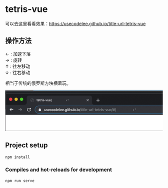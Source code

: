 # tetris-vue

可以去这里看看效果：https://usecodelee.github.io/title-url-tetris-vue 

## 操作方法

← : 加速下落  
→ : 旋转  
↑ : 往左移动  
↓ : 往右移动  

相当于传统的俄罗斯方块横着玩。  

![](https://github.com/usecodelee/title-url-tetris-vue/blob/master/1.gif)

## Project setup
```
npm install
```

### Compiles and hot-reloads for development
```
npm run serve
```

